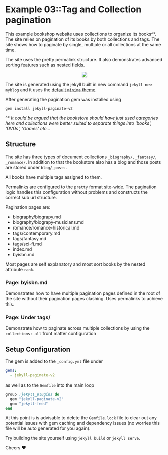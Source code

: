 # Example 03::Tag and Collection pagination

This example bookshop website uses collections to organize its books^*. The site relies on pagination of its books by both collections and tags. The site shows how to paginate by single, multiple or all collections at the same time. 

The site uses the pretty permalink structure. It also demonstrates advanced sorting features such as nested fields. 

<p align="center">
  <img src="https://raw.githubusercontent.com/sverrirs/jekyll-paginate-v2/master/examples/img/03-example-screenshot-main.png" />
</p>

The site is generated using the jekyll built in new command `jekyll new myblog` and it uses the [default `minima` theme](https://github.com/jekyll/minima).

After generating the pagination gem was installed using
```
gem install jekyll-paginate-v2
```

^* _It could be argued that the bookstore should have just used categories here and collections were better suited to separate things into 'books', 'DVDs', 'Games' etc..._

## Structure

The site has three types of document collections `_biography/`, `_fantasy/`, `_romance/`. In addition to that the bookstore also has a blog and those posts are stored under `blog/_posts`. 

All books have multiple tags assigned to them.

Permalinks are configured to the `pretty` format site-wide. The pagination logic handles this configuration without problems and constructs the correct sub url structure.

Pagination pages are:

* biography/biograpy.md
* biography/biograpy-musicians.md
* romance/romance-historical.md
* tags/contemporary.md
* tags/fantasy.md
* tags/sci-fi.md
* index.md
* byisbn.md

Most pages are self explanatory and most sort books by the nested attribute `rank`.

### Page: byisbn.md 
Demonstrates how to have multiple pagination pages defined in the root of the site without their pagination pages clashing. Uses permalinks to achieve this.

### Page: Under tags/
Demonstrate how to paginate across multiple collections by using the `collections: all` front matter configuration

## Setup Configuration
The gem is added to the `_config.yml` file under
``` yml
gems:
  - jekyll-paginate-v2
```

as well as to the `Gemfile` into the main loop
``` ruby
group :jekyll_plugins do
  gem "jekyll-paginate-v2"
  gem "jekyll-feed"
end
```

At this point is is advisable to delete the `Gemfile.lock` file to clear out any potential issues with gem caching and dependency issues (no worries this file will be auto generated for you again).


Try building the site yourself using `jekyll build` or `jekyll serve`.

Cheers :heart:
